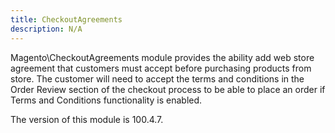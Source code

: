 ```yaml
---
title: CheckoutAgreements
description: N/A
---
```


Magento\CheckoutAgreements module provides the ability add web store agreement that customers must accept before purchasing
products from store. The customer will need to accept the terms and conditions in the Order Review section of the
checkout process to be able to place an order if Terms and Conditions functionality is enabled.

<InlineAlert slots="text" />
The version of this module is 100.4.7.
